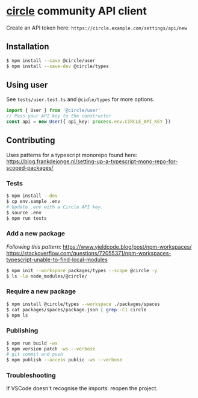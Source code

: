 # [circle](https://circle.so/) community API client

Create an API token here:
`https://circle.example.com/settings/api/new`

## Installation
```bash
$ npm install --save @circle/user
$ npm install --save-dev @circle/types
```

## Using user

See `tests/user.test.ts` and `@cidle/types` for more options.

```ts
import { User } from '@circle/user'
// Pass your API key to the constructor
const api = new User({ api_key: process.env.CIRCLE_API_KEY })
```

## Contributing

Uses patterns for a typescript monorepo found here:
https://blog.frankdejonge.nl/setting-up-a-typescript-mono-repo-for-scoped-packages/

### Tests

```bash
$ npm install --dev
$ cp env.sample .env
# Update .env with a Circle API key.
$ source .env
$ npm run tests
```

### Add a new package
_Following this pattern:_
https://www.yieldcode.blog/post/npm-workspaces/
https://stackoverflow.com/questions/72055371/npm-workspaces-typescript-unable-to-find-local-modules

```bash
$ npm init --workspace packages/types --scope @circle -y
$ ls -la node_modules/@circle/
```

### Require a new package

```bash
$ npm install @circle/types --workspace ./packages/spaces
$ cat packages/spaces/package.json | grep -C1 circle
$ npm ls
```

### Publishing

```bash
$ npm run build -ws
$ npm version patch -ws --verbose
# git commit and push
$ npm publish --access public -ws --verbose
```

### Troubleshooting
If VSCode doesn't recognise the imports: reopen the project.
